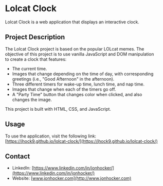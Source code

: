 # Lolcat Clock

Lolcat Clock is a web application that displays an interactive clock.

## Project Description

The Lolcat Clock project is based on the popular LOLcat memes. The objective of this project is to use vanilla JavaScript and DOM manipulation to create a clock that features:

- The current time.
- Images that change depending on the time of day, with corresponding greetings (i.e., "Good Afternoon" in the afternoon).
- Three different timers for wake-up time, lunch time, and nap time.
- Images that change when each of the timers go off.
- A "Party Time" button that changes color when clicked, and also changes the image.

This project is built with HTML, CSS, and JavaScript.

## Usage

To use the application, visit the following link: [https://jhock9.github.io/lolcat-clock/](https://jhock9.github.io/lolcat-clock/)

## Contact

- LinkedIn: [https://www.linkedin.com/in/jonhocker/](https://www.linkedin.com/in/jonhocker/)
- Website: [www.jonhocker.com](http://www.jonhocker.com)
